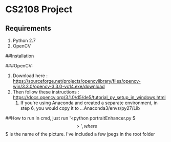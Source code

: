 # CS2108 Project
## Requirements

1. Python 2.7
1. OpenCV

##Installation

###OpenCV:
1. Download here : https://sourceforge.net/projects/opencvlibrary/files/opencv-win/3.3.0/opencv-3.3.0-vc14.exe/download
1. Then follow these instructions : https://docs.opencv.org/3.1.0/d5/de5/tutorial_py_setup_in_windows.html
	1. If you're using Anaconda and created a separate environment, in step 6, you would copy it to ...Anaconda3/envs/py27/Lib

##How to run
In cmd, just run '<python portraitEnhancer.py $$$>', where $$$ is the name of the picture. I've included a few jpegs in the root folder